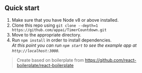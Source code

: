 ## Quick start

1.  Make sure that you have Node v8 or above installed.
2.  Clone this repo using `git clone --depth=1 https://github.com/appai/TimerCountdown.git`
3.  Move to the appropriate directory.<br />
4.  Run `npm install` in order to install dependencies.<br />
    _At this point you can run `npm start` to see the example app at `http://localhost:3000`._

> Create based on boilerplate from https://github.com/react-boilerplate/react-boilerplate